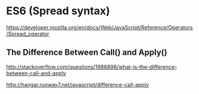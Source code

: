 # ES6 (Spread syntax)  

https://developer.mozilla.org/en/docs/Web/JavaScript/Reference/Operators/Spread_operator  



## The Difference Between Call() and Apply()  

http://stackoverflow.com/questions/1986896/what-is-the-difference-between-call-and-apply  

http://hangar.runway7.net/javascript/difference-call-apply  




